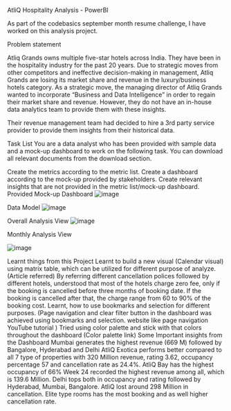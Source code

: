 AtliQ Hospitality Analysis - PowerBI

As part of the codebasics september month resume challenge, I have worked on this analysis project.


Problem statement

Atliq Grands owns multiple five-star hotels across India. They have been in the hospitality industry for the past 20 years. Due to strategic moves from other competitors and ineffective decision-making in management, Atliq Grands are losing its market share and revenue in the luxury/business hotels category. As a strategic move, the managing director of Atliq Grands wanted to incorporate “Business and Data Intelligence” in order to regain their market share and revenue. However, they do not have an in-house data analytics team to provide them with these insights.

Their revenue management team had decided to hire a 3rd party service provider to provide them insights from their historical data.

Task List
You are a data analyst who has been provided with sample data and a mock-up dashboard to work on the following task. You can download all relevant documents from the download section.

Create the metrics according to the metric list.
Create a dashboard according to the mock-up provided by stakeholders.
Create relevant insights that are not provided in the metric list/mock-up dashboard.
Provided Mock-up Dashboard
![image](https://github.com/PayalGarg1201/Revenue-Insights/assets/133757186/67881505-cd60-4d4d-a030-42f562774e86)


Data Model
![image](https://github.com/PayalGarg1201/Revenue-Insights/assets/133757186/5f367479-e6ad-4031-bbd1-c9e2de8ce29a)


Overall Analysis View
![image](https://github.com/PayalGarg1201/Revenue-Insights/assets/133757186/9e61c6ea-695e-49b5-acb1-38156a89ac1a)

Monthly Analysis View

![image](https://github.com/PayalGarg1201/Revenue-Insights/assets/133757186/f5a98377-d6f1-4954-bca6-6c9a127f165d)


Learnt things from this Project
Learnt to build a new visual (Calendar visual) using matrix table, which can be utilized for different purpose of analyze. (Article referred)
By referring different cancellation polices followed by different hotels, understood that most of the hotels charge zero fee, only if the booking is cancelled before three months of booking date. If the booking is cancelled after that, the charge range from 60 to 90% of the booking cost.
Learnt, how to use bookmarks and selection for different purposes. (Page navigation and clear filter button in the dashboard was achieved using bookmarks and selection. website like page navigation YouTube tutorial )
Tried using color palette and stick with that colors throughout the dashboard (Color palette link)
Some Important insights from the Dashboard
Mumbai generates the highest revenue (669 M) followed by Bangalore, Hyderabad and Delhi
AtliQ Exotica performs better compared to all 7 type of properties with 320 Million revenue, rating 3.62, occupancy percentage 57 and cancellation rate as 24.4%.
AtliQ Bay has the highest occupancy of 66%
Week 24 recorded the highest revenue among all, which is 139.6 Million.
Delhi tops both in occupancy and rating followed by Hyderabad, Mumbai, Bangalore.
AtliQ lost around 298 Million in cancellation.
Elite type rooms has the most booking and as well higher cancellation rate.
